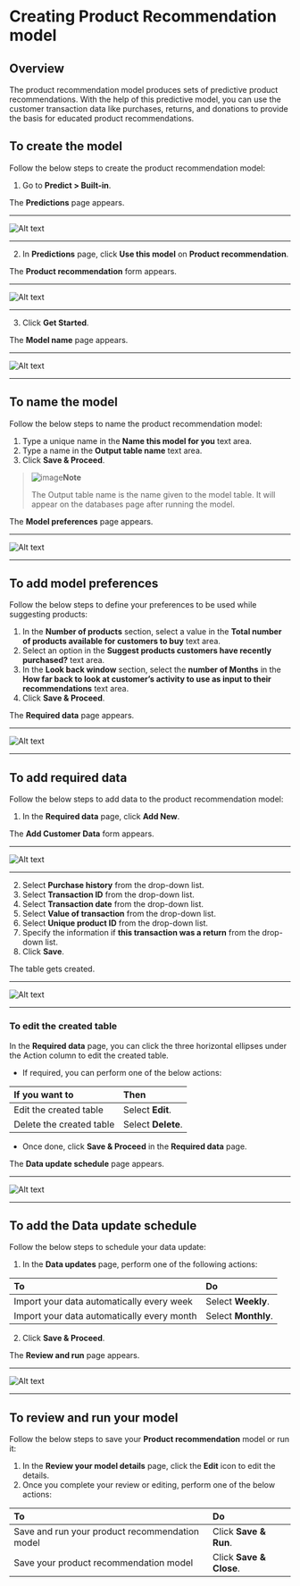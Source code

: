 # Creating Product Recommendation model

## Overview
The product recommendation model produces sets of predictive product recommendations. With the help of this predictive model, you can use the customer transaction data like purchases, returns, and donations to provide the basis for educated product recommendations. 

## To create the model
Follow the below steps to create the product recommendation model:  
1. Go to **Predict > Built-in**.

The **Predictions** page appears.

---

![Alt text](/doc_snippets/Productrecommendation_Predicthomepage.png)

---

2. In **Predictions** page, click **Use this model** on **Product recommendation**.

The **Product recommendation** form appears.

---

![Alt text](/doc_snippets/Productrecommendation_Prodrecommendationform.png)

---

3. Click **Get Started**.

The **Model name** page appears.

---

![Alt text](/doc_snippets/Productrecommendation_Modelname.png)

---

## To name the model
Follow the below steps to name the product recommendation model:
1. Type a unique name in the **Name this model for you** text area.
2. Type a name in the **Output table name** text area.
3. Click **Save & Proceed**.

> ![image](/doc_snippets/Note_icon.png)**Note** 
> 
> The Output table name is the name given to the model table. It will appear on the databases page after running the model. 

The **Model preferences** page appears.

---

![Alt text](/doc_snippets/Productrecommendation_Modelpreferences.png)

---

## To add model preferences
Follow the below steps to define your preferences to be used while suggesting products:  
1. In the **Number of products** section, select a value in the **Total number of products available for customers to buy** text area.
2. Select an option in the **Suggest products customers have recently purchased?** text area.
3. In the **Look back window** section, select the **number of Months** in the **How far back to look at customer’s activity to use as input to their recommendations** text area.
4. Click **Save & Proceed**.

The **Required data** page appears.

---

![Alt text](/doc_snippets/Productrecommendation_Requireddatapage.png)

---

## To add required data
Follow the below steps to add data to the product recommendation model:  
1. In the **Required data** page, click **Add New**.

The **Add Customer Data** form appears.

---

![Alt text](/doc_snippets/Productrecommendation_customerdataform.png)

---

2. Select **Purchase history** from the drop-down list.
3. Select **Transaction ID** from the drop-down list.
4. Select **Transaction date** from the drop-down list.
5. Select **Value of transaction** from the drop-down list.
6. Select **Unique product ID** from the drop-down list.
7. Specify the information if **this transaction was a return** from the drop-down list.
8. Click **Save**.

The table gets created.

---

![Alt text](/doc_snippets/Productrecommendation_Requireddatapageoutput.png)

---

### To edit the created table
In the **Required data** page, you can click the three horizontal ellipses under the Action column to edit the created table.  
- If required, you can perform one of the below actions:

|If you want to|Then|
|:-|:-|
|Edit the created table|Select **Edit**.|
|Delete the created table|Select **Delete**.|

- Once done, click **Save & Proceed** in the **Required data** page.

The **Data update schedule** page appears.  

---

![Alt text](/doc_snippets/Productrecommendation_Dataupdatepage.png)

---

## To add the Data update schedule
Follow the below steps to schedule your data update:  
1. In the **Data updates** page, perform one of the following actions:

|To|Do|
|:-|:-|
|Import your data automatically every week|Select **Weekly**.|
|Import your data automatically every month|Select **Monthly**.|

2. Click **Save & Proceed**.

The **Review and run** page appears.

---

![Alt text](/doc_snippets/Productrecommendation_Reviewrun.png)

---

## To review and run your model
Follow the below steps to save your **Product recommendation** model or run it:

1. In the **Review your model details** page, click the **Edit** icon to edit the details.
2. Once you complete your review or editing, perform one of the below actions:

|To|Do|
|:-|:-|
|Save and run your product recommendation model|Click **Save & Run**.|
|Save your product recommendation model|Click **Save & Close**.|






